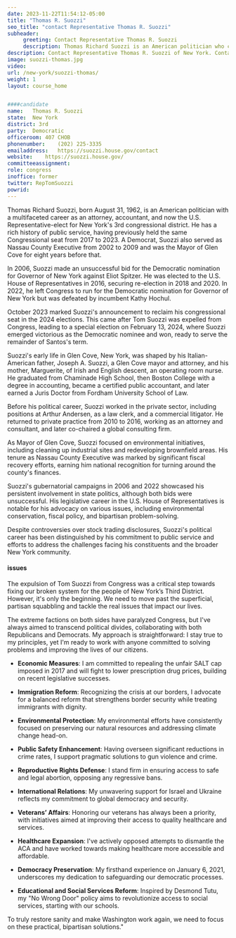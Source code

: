 ```yaml
---
date: 2023-11-22T11:54:12-05:00
title: "Thomas R. Suozzi"
seo_title: "contact Representative Thomas R. Suozzi"
subheader:
     greeting: Contact Representative Thomas R. Suozzi 
     description: Thomas Richard Suozzi is an American politician who currently serves as the U.S. Representative for New York's 3rd district, representing parts of Queens and the North Shore of Long Island. Suozzi was the County Executive of Nassau County, New York, in office from 2002 to 2009.
description: Contact Representative Thomas R. Suozzi of New York. Contact information for Thomas R. Suozzi includes email address, phone number, and mailing address.
image: suozzi-thomas.jpg
video: 
url: /new-york/suozzi-thomas/
weight: 1
layout: course_home


####candidate
name:	Thomas R. Suozzi
state:	New York
district: 3rd
party:	Democratic
officeroom:	407 CHOB
phonenumber:	(202) 225-3335
emailaddress:	https://suozzi.house.gov/contact
website:	https://suozzi.house.gov/
committeeassignment: 
role: congress
inoffice: former
twitter: RepTomSuozzi
powrid: 
---
```


Thomas Richard Suozzi, born August 31, 1962, is an American politician with a multifaceted career as an attorney, accountant, and now the U.S. Representative-elect for New York's 3rd congressional district. He has a rich history of public service, having previously held the same Congressional seat from 2017 to 2023. A Democrat, Suozzi also served as Nassau County Executive from 2002 to 2009 and was the Mayor of Glen Cove for eight years before that.

In 2006, Suozzi made an unsuccessful bid for the Democratic nomination for Governor of New York against Eliot Spitzer. He was elected to the U.S. House of Representatives in 2016, securing re-election in 2018 and 2020. In 2022, he left Congress to run for the Democratic nomination for Governor of New York but was defeated by incumbent Kathy Hochul.

October 2023 marked Suozzi's announcement to reclaim his  congressional seat in the 2024 elections. This came after Tom Suozzi was expelled from Congress, leading to a special election on February 13, 2024, where Suozzi emerged victorious as the Democratic nominee and won, ready to serve the remainder of Santos's term.

Suozzi's early life in Glen Cove, New York, was shaped by his Italian-American father, Joseph A. Suozzi, a  Glen Cove mayor and attorney, and his mother, Marguerite, of Irish and English descent, an operating room nurse. He graduated from Chaminade High School, then Boston College with a degree in accounting, became a certified public accountant, and later earned a Juris Doctor from Fordham University School of Law.

Before his political career, Suozzi worked in the private sector, including positions at Arthur Andersen, as a law clerk, and a commercial litigator. He returned to private practice from 2010 to 2016, working as an attorney and consultant, and later co-chaired a global consulting firm.

As Mayor of Glen Cove, Suozzi focused on environmental initiatives, including cleaning up industrial sites and redeveloping brownfield areas. His tenure as Nassau County Executive was marked by significant fiscal recovery efforts, earning him national recognition for turning around the county's finances.

Suozzi's gubernatorial campaigns in 2006 and 2022 showcased his persistent involvement in state politics, although both bids were unsuccessful. His legislative career in the U.S. House of Representatives is notable for his advocacy on various issues, including environmental conservation, fiscal policy, and bipartisan problem-solving.

Despite controversies over stock trading disclosures, Suozzi's political career has been distinguished by his commitment to public service and efforts to address the challenges facing his constituents and the broader New York community.
#### issues

The expulsion of Tom Suozzi from Congress was a critical step towards fixing our broken system for the people of New York’s Third District. However, it's only the beginning. We need to move past the superficial, partisan squabbling and tackle the real issues that impact our lives.

The extreme factions on both sides have paralyzed Congress, but I've always aimed to transcend political divides, collaborating with both Republicans and Democrats. My approach is straightforward: I stay true to my principles, yet I'm ready to work with anyone committed to solving problems and improving the lives of our citizens.



- **Economic Measures**: I am committed to repealing the unfair SALT cap imposed in 2017 and will fight to lower prescription drug prices, building on recent legislative successes.

- **Immigration Reform**: Recognizing the crisis at our borders, I advocate for a balanced reform that strengthens border security while treating immigrants with dignity.

- **Environmental Protection**: My environmental efforts have consistently focused on preserving our natural resources and addressing climate change head-on.

- **Public Safety Enhancement**: Having overseen significant reductions in crime rates, I support pragmatic solutions to gun violence and crime.

- **Reproductive Rights Defense**: I stand firm in ensuring access to safe and legal abortion, opposing any regressive bans.

- **International Relations**: My unwavering support for Israel and Ukraine reflects my commitment to global democracy and security.

- **Veterans’ Affairs**: Honoring our veterans has always been a priority, with initiatives aimed at improving their access to quality healthcare and services.

- **Healthcare Expansion**: I've actively opposed attempts to dismantle the ACA and have worked towards making healthcare more accessible and affordable.

- **Democracy Preservation**: My firsthand experience on January 6, 2021, underscores my dedication to safeguarding our democratic processes.

- **Educational and Social Services Reform**: Inspired by Desmond Tutu, my "No Wrong Door" policy aims to revolutionize access to social services, starting with our schools.

To truly restore sanity and make Washington work again, we need to focus on these practical, bipartisan solutions."
